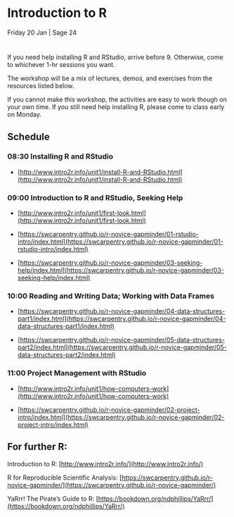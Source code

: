 # Introduction to R

Friday 20 Jan | Sage 24

#

If you need help installing R and RStudio, arrive before 9. Otherwise, come to whichever 1-hr sessions you want.

The workshop will be a mix of lectures, demos, and exercises from the resources listed below.

If you cannot make this workshop, the activities are easy to work though on your own time. If you still need help installing R, please come to class early on Monday.

## Schedule

### 08:30 Installing R and RStudio

 - [http://www.intro2r.info/unit1/install-R-and-RStudio.html](http://www.intro2r.info/unit1/install-R-and-RStudio.html)
 

### 09:00 Introduction to R and RStudio, Seeking Help

 - [http://www.intro2r.info/unit1/first-look.html](http://www.intro2r.info/unit1/first-look.html)

 - [https://swcarpentry.github.io/r-novice-gapminder/01-rstudio-intro/index.html](https://swcarpentry.github.io/r-novice-gapminder/01-rstudio-intro/index.html)

 - [https://swcarpentry.github.io/r-novice-gapminder/03-seeking-help/index.html](https://swcarpentry.github.io/r-novice-gapminder/03-seeking-help/index.html)
 

### 10:00 Reading and Writing Data; Working with Data Frames

 - [https://swcarpentry.github.io/r-novice-gapminder/04-data-structures-part1/index.html](https://swcarpentry.github.io/r-novice-gapminder/04-data-structures-part1/index.html)

 - [https://swcarpentry.github.io/r-novice-gapminder/05-data-structures-part2/index.html](https://swcarpentry.github.io/r-novice-gapminder/05-data-structures-part2/index.html)

 

### 11:00 Project Management with RStudio

 - [http://www.intro2r.info/unit1/how-computers-work](http://www.intro2r.info/unit1/how-computers-work)

 - [https://swcarpentry.github.io/r-novice-gapminder/02-project-intro/index.html](https://swcarpentry.github.io/r-novice-gapminder/02-project-intro/index.html)

 

## For further R:

Introduction to R: [http://www.intro2r.info/](http://www.intro2r.info/)

R for Reproducible Scientific Analysis: [https://swcarpentry.github.io/r-novice-gapminder/](https://swcarpentry.github.io/r-novice-gapminder/)

YaRrr! The Pirate’s Guide to R: [https://bookdown.org/ndphillips/YaRrr/](https://bookdown.org/ndphillips/YaRrr/)

